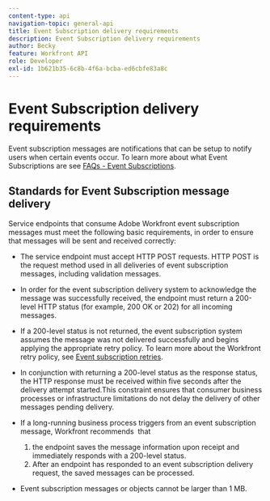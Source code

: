 ```yaml
---
content-type: api
navigation-topic: general-api
title: Event Subscription delivery requirements
description: Event Subscription delivery requirements
author: Becky
feature: Workfront API
role: Developer
exl-id: 1b621b35-6c8b-4f6a-bcba-ed6cbfe83a8c
---
```


# Event Subscription delivery requirements

Event subscription messages are notifications that can be setup to notify users when certain events occur. To learn more about what Event Subscriptions are see [FAQs - Event Subscriptions](../../wf-api/general/event-subs-faq.md).

## Standards for Event Subscription message delivery

Service endpoints that consume Adobe Workfront event subscription messages must meet the following basic requirements, in order to ensure that messages will be sent and received correctly:

* The service endpoint must accept HTTP POST requests. HTTP POST is the request method used in all deliveries of event subscription messages, including validation messages.
 
* In order for the event subscription delivery system to acknowledge the message was successfully received, the endpoint must return a 200-level HTTP status (for example, 200 OK or 202) for all incoming messages.

* If a 200-level status is not returned, the event subscription system assumes the message was not delivered successfully and begins applying the appropriate retry policy. To learn more about the Workfront retry policy, see [Event subscription retries](../../wf-api/api/event-sub-retries.md).

* In conjunction with returning a 200-level status as the response status, the HTTP response must be received within five seconds after the delivery attempt started.This constraint ensures that consumer business processes or infrastructure limitations do not delay the delivery of other messages pending delivery.

* If a long-running business process triggers from an event&nbsp;subscription message, Workfront recommends&nbsp; that

   1. the endpoint saves the message information upon receipt and immediately responds with a 200-level status. 
   1. After an endpoint has responded to an event subscription delivery request, the saved messages can be processed.

* Event subscription messages or objects cannot be larger than 1 MB.
